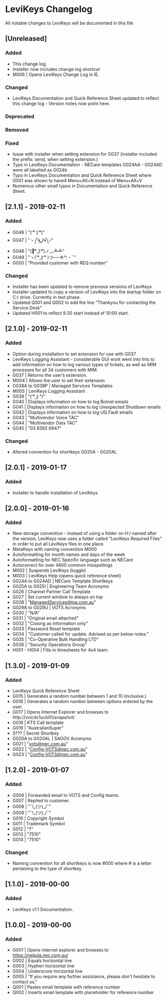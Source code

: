 # LeviKeys Changelog
All notable changes to LeviKeys will be documented in this file

## [Unreleased]
### Added
- This change log.
- Installer now includes change log shortcut
- M006 | Opens LeviKeys Change Log in IE.
### Changed
- LeviKeys Documentation and Quick Reference Sheet updated to reflect this change log - Version notes now point here.
### Deprecated

### Removed

### Fixed
- Issue with installer when setting extension for G037 (installer included the prefix: send,  when setting extension.)
- Typo in LeviKeys Documentation - NECare templates G024AA - G024AD were all labelled as G024b
- Typo in LeviKeys Documentation and Quick Reference Sheet where G001 was shown to have4 Menu+Alt+N instead of Menu+Alt+V
- Numerous other small typos in Documentation and Quick Reference Sheet.

## [2.1.1] - 2019-02-11
### Added
- G046 | "( ͡° ʖ̯ ͡°)"
- G047 | "ヽ༼ຈل͜ຈ༽ﾉ"
- G048 | "(ノ͡° ͜ʖ ͡°)ノ︵┻┻"
- G049 | "ヽ( ͡° ͜ʖ ͡° )つ──☆*:・ﾟ"
- G050 | “Provided customer with REQ number”

### Changed
- Installer has been updated to remove previous versions of LeviKeys.
- Installer updated to copy a version of LeviKeys into the startup folder on C:/ drive. Currently in test phase.
- Updated Q001 and Q002 to add the line "Thankyou for contacting the Service Desk"
- Updated H001 to reflect 9:30 start instead of 10:00 start.

## [2.1.0] - 2019-02-11
### Added
- Option during installation to set extension for use with G037
- LeviKeys Logging Assistant - considerable GUI work went into this to add information on how to log various types of tickets, as well as MIM processes for all 34 customers with MIM.
- G037 | Returns the user’s extension.
- M004 | Allows the user to set their extension
- G038A to G038P | Managed Services Templates
- M005 | LeviKeys Logging Assistant
- G039 | "( ͡° ͜ʖ °)"
- G040 | Displays information on how to log Botnet emails
- G041 | Displays information on how to log Unexpected Shutdown emails
- G042 | Displays information on how to log UQ Fault emails
- G043 | "Multivendor Voice TAC"
- G044 | "Multivendor Data TAC"
- G045 | "03 8392 6947"

### Changed
- Altered convention for shortkeys G020A - G020AL

## [2.0.1] - 2019-01-17
### Added
- Installer to handle installation of LeviKeys

## [2.0.0] - 2019-01-16
### Added
- New storage convention - instead of using a folder on H:/ named after the version, LeviKeys now uses a folder called "LeviKeys Required Files" in order to put all LeviKeys files in one place.
- MetaKeys with naming convention M000
- Autoformatting for month names and days of the week
- Autoformatting for NEC Specific language such as NECare
- Autocorrect for over 4600 common misspellings
- M002 | Suspends LeviKeys (toggle)
- M003 | LeviKeys Help (opens quick reference sheet)
- G024A to G024AD | NECare Template Shortkeys
- G025A to G025I | Engineering Team Acronyms
- G026 | Channel Partner Call Template
- G027 | Set current window to always on top
- G028 | "ManagedServices@tsa.com.au"
- G029A to G029U | VOTS Acronyms
- G030 | "N/A"
- G031 | "Original email attached"
- G032 | "Closing as information only"
- G033 | Password Reset template
- G034 | "Customer called for update. Advised as per below notes."
- G035 | "Co-Operative Bulk Handling LTD"
- G036 | "Security Operations Group"
- H001 - H004 | Fills in timesheets for 4x4 team.

## [1.3.0] - 2019-01-09
### Added
- LeviKeys Quick Reference Sheet
- G015 | Generates a random number between 1 and 10 (inclusive.)
- G016 | Generates a random number between options entered by the user.
- G017 | Opens Internet Explorer and browses to http://vvicdc1ucb01/snapshot/
- G018 | KTS Call template
- G019 | "AustralianSuper"
- S??? | Secret Shortkey
- G020A to G020AL | SAGOV Acronyms
- G021 | "vots@nec.com.au"
- G022 | "Config-VOTS@nec.com.au"
- G023 | "Config-VOTS@nec.com.au"

## [1.2.0] - 2019-01-07
### Added
- G006 | Forwarded email to VOTS and Config teams.
- G007 | Replied to customer.
- G008 | "¯\\\_(ツ)\_/¯"
- G009 | "¯&#92;\_(ツ)\_/¯"
- G010 | Copyright Symbol
- G011 | Trademark Symbol
- G012 | "‽"
- G013 | "7510"
- G014 | "7510"

### Changed
- Naming convention for all shortkeys is now #000 where # is a letter pertaining to the type of shortkey.

## [1.1.0] - 2019-00-00
### Added
- LeviKeys v1.1 Documentation.

## [1.0.0] - 2019-00-00
### Added
- G001 | Opens internet explorer and browses to https://nebula.nec.com.au/
- G002 | Equals horizontal line
- G003 | Hyphen horizontal line
- G004 | Underscore horizontal line
- G005 | "If you require any further assistance, please don't hesitate to contact us."
- Q001 | Pastes email template with reference number
- Q002 | Inserts email template with placeholder for reference number
